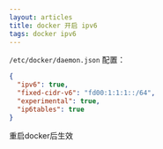 ```yaml
---
layout: articles
title: docker 开启 ipv6
tags: docker ipv6
---
```




`/etc/docker/daemon.json` 配置：
```json
{
  "ipv6": true,
  "fixed-cidr-v6": "fd00:1:1:1::/64",
  "experimental": true,
  "ip6tables": true
}
```

重启docker后生效